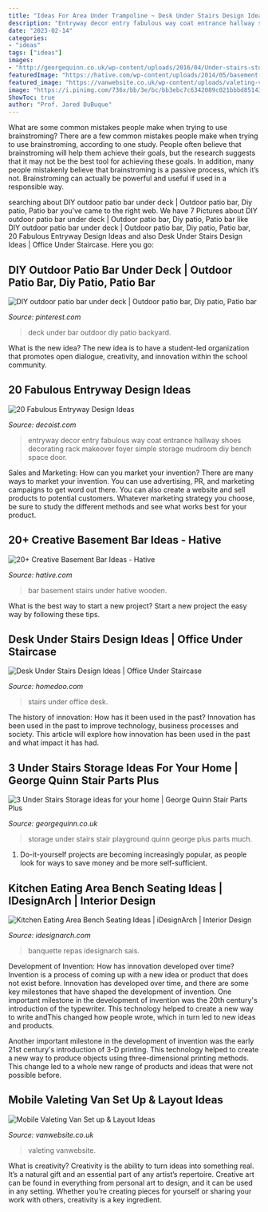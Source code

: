 ```yaml
---
title: "Ideas For Area Under Trampoline ~ Desk Under Stairs Design Ideas"
description: "Entryway decor entry fabulous way coat entrance hallway shoes decorating rack makeover foyer simple storage mudroom diy bench space door"
date: "2023-02-14"
categories:
- "ideas"
tags: ["ideas"]
images:
- "http://georgequinn.co.uk/wp-content/uploads/2016/04/Under-stairs-storage-playground-solution-George-Quinn-Stair-Parts-Plus-4.jpg"
featuredImage: "https://hative.com/wp-content/uploads/2014/05/basement-bar-ideas/20-wooden-bar-under-stairs.jpg"
featured_image: "https://vanwebsite.co.uk/wp-content/uploads/valeting-van-set-up-ideas-19.jpg"
image: "https://i.pinimg.com/736x/bb/3e/bc/bb3ebc7c6342089c021bbbd85143ed1b.jpg"
ShowToc: true
author: "Prof. Jared DuBuque"
---
```



What are some common mistakes people make when trying to use brainstroming?
There are a few common mistakes people make when trying to use brainstroming, according to one study. People often believe that brainstroming will help them achieve their goals, but the research suggests that it may not be the best tool for achieving these goals. In addition, many people mistakenly believe that brainstroming is a passive process, which it’s not. Brainstroming can actually be powerful and useful if used in a responsible way.

	

		
searching about DIY outdoor patio bar under deck | Outdoor patio bar, Diy patio, Patio bar you've came to the right web. We have 7 Pictures about DIY outdoor patio bar under deck | Outdoor patio bar, Diy patio, Patio bar like DIY outdoor patio bar under deck | Outdoor patio bar, Diy patio, Patio bar, 20 Fabulous Entryway Design Ideas and also Desk Under Stairs Design Ideas | Office Under Staircase. Here you go:
		
    
## DIY Outdoor Patio Bar Under Deck | Outdoor Patio Bar, Diy Patio, Patio Bar

<img loading=lazy src="https://i.pinimg.com/736x/bb/3e/bc/bb3ebc7c6342089c021bbbd85143ed1b.jpg" onerror="this.onerror=null;this.src='https://tse3.mm.bing.net/th?id=OIP.kTgb8Opa-Ukau97APAZpewHaFj&amp;pid=15.1';" alt="DIY outdoor patio bar under deck | Outdoor patio bar, Diy patio, Patio bar">

_Source: pinterest.com_

>deck under bar outdoor diy patio backyard. 

	

What is the new idea?
The new idea is to have a student-led organization that promotes open dialogue, creativity, and innovation within the school community.

    
## 20 Fabulous Entryway Design Ideas

<img loading=lazy src="http://cdn.decoist.com/wp-content/uploads/2012/04/Home-Remedies-Entryway-Makeover.jpg" onerror="this.onerror=null;this.src='https://tse4.mm.bing.net/th?id=OIP.y5UQIPE_8gkl8mKl1bVnIgHaKX&amp;pid=15.1';" alt="20 Fabulous Entryway Design Ideas">

_Source: decoist.com_

>entryway decor entry fabulous way coat entrance hallway shoes decorating rack makeover foyer simple storage mudroom diy bench space door. 

	

Sales and Marketing: How can you market your invention?
There are many ways to market your invention. You can use advertising, PR, and marketing campaigns to get word out there. You can also create a website and sell products to potential customers. Whatever marketing strategy you choose, be sure to study the different methods and see what works best for your product.

    
## 20+ Creative Basement Bar Ideas - Hative

<img loading=lazy src="https://hative.com/wp-content/uploads/2014/05/basement-bar-ideas/20-wooden-bar-under-stairs.jpg" onerror="this.onerror=null;this.src='https://tse3.mm.bing.net/th?id=OIP.RjDDXUzF_YOtqZn-EbjR0QHaLI&amp;pid=15.1';" alt="20+ Creative Basement Bar Ideas - Hative">

_Source: hative.com_

>bar basement stairs under hative wooden. 

	

What is the best way to start a new project?
Start a new project the easy way by following these tips.

    
## Desk Under Stairs Design Ideas | Office Under Staircase

<img loading=lazy src="http://www.homedoo.com/wp-content/uploads/2013/06/home-office-under-stairs-10.jpg" onerror="this.onerror=null;this.src='https://tse4.mm.bing.net/th?id=OIP.rVawF6wELvaAeafxJOfIZQAAAA&amp;pid=15.1';" alt="Desk Under Stairs Design Ideas | Office Under Staircase">

_Source: homedoo.com_

>stairs under office desk. 

	

The history of innovation: How has it been used in the past?
Innovation has been used in the past to improve technology, business processes and society. This article will explore how innovation has been used in the past and what impact it has had.

    
## 3 Under Stairs Storage Ideas For Your Home | George Quinn Stair Parts Plus

<img loading=lazy src="http://georgequinn.co.uk/wp-content/uploads/2016/04/Under-stairs-storage-playground-solution-George-Quinn-Stair-Parts-Plus-4.jpg" onerror="this.onerror=null;this.src='https://tse3.mm.bing.net/th?id=OIP.ZAKVy5Jg6hgPpD-_LbmIuAHaJ4&amp;pid=15.1';" alt="3 Under Stairs Storage ideas for your home | George Quinn Stair Parts Plus">

_Source: georgequinn.co.uk_

>storage under stairs stair playground quinn george plus parts much. 

	

1. Do-it-yourself projects are becoming increasingly popular, as people look for ways to save money and be more self-sufficient.

    
## Kitchen Eating Area Bench Seating Ideas | IDesignArch | Interior Design

<img loading=lazy src="https://www.idesignarch.com/wp-content/uploads/Kitchen-Bench-Seating-Ideas_6.jpg" onerror="this.onerror=null;this.src='https://tse4.mm.bing.net/th?id=OIP.KqzhTnYrlITF4JWcxoBIUgHaLH&amp;pid=15.1';" alt="Kitchen Eating Area Bench Seating Ideas | iDesignArch | Interior Design">

_Source: idesignarch.com_

>banquette repas idesignarch sais. 

	

Development of Invention: How has innovation developed over time?
Invention is a process of coming up with a new idea or product that does not exist before. Innovation has developed over time, and there are some key milestones that have shaped the development of invention. 
One important milestone in the development of invention was the 20th century's introduction of the typewriter. This technology helped to create a new way to write andThis changed how people wrote, which in turn led to new ideas and products. 

Another important milestone in the development of invention was the early 21st century's introduction of 3-D printing. This technology helped to create a new way to produce objects using three-dimensional printing methods. This change led to a whole new range of products and ideas that were not possible before.

    
## Mobile Valeting Van Set Up &amp; Layout Ideas

<img loading=lazy src="https://vanwebsite.co.uk/wp-content/uploads/valeting-van-set-up-ideas-19.jpg" onerror="this.onerror=null;this.src='https://tse2.mm.bing.net/th?id=OIP.zOS4qlHBJYN8mSFTf1K0gAHaJ4&amp;pid=15.1';" alt="Mobile Valeting Van Set up &amp; Layout Ideas">

_Source: vanwebsite.co.uk_

>valeting vanwebsite. 

	

What is creativity?
Creativity is the ability to turn ideas into something real. It’s a natural gift and an essential part of any artist’s repertoire. Creative art can be found in everything from personal art to design, and it can be used in any setting. Whether you’re creating pieces for yourself or sharing your work with others, creativity is a key ingredient.

